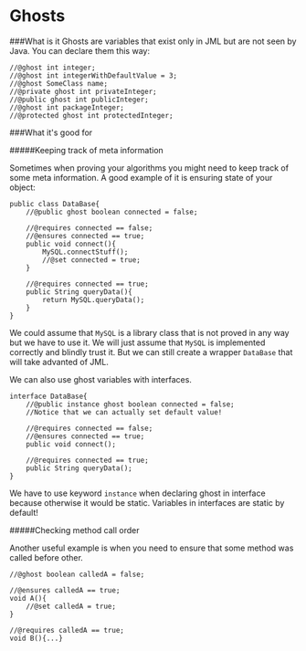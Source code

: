 # Ghosts

###What is it
Ghosts are variables that exist only in JML but are not seen by Java. You can declare them this way:

    //@ghost int integer;
    //@ghost int integerWithDefaultValue = 3;
    //@ghost SomeClass name;
    //@private ghost int privateInteger;
    //@public ghost int publicInteger;
    //@ghost int packageInteger;
    //@protected ghost int protectedInteger;

###What it's good for

#####Keeping track of meta information

Sometimes when proving your algorithms you might need to keep track of some meta information. A good example of it is ensuring state of your object:

    public class DataBase{
        //@public ghost boolean connected = false;
        
        //@requires connected == false;
        //@ensures connected == true;
        public void connect(){
            MySQL.connectStuff();
            //@set connected = true;
        } 
        
        //@requires connected == true;
        public String queryData(){
            return MySQL.queryData();
        }
    }
    
We could assume that `MySQL` is a library class that is not proved in any way but we have to use it. We will just assume that `MySQL` is implemented correctly and blindly trust it. But we can still create a wrapper `DataBase` that will take advanted of JML. 

We can also use ghost variables with interfaces.

    interface DataBase{
        //@public instance ghost boolean connected = false;
        //Notice that we can actually set default value!
       
        //@requires connected == false;
        //@ensures connected == true;
        public void connect();    
           
        //@requires connected == true;
        public String queryData();    
    }   
    
We have to use keyword `instance` when declaring ghost in interface because otherwise it would be static. Variables in interfaces are static by default!

#####Checking method call order

Another useful example is when you need to ensure that some method was called before other.

    //@ghost boolean calledA = false;

    //@ensures calledA == true;
    void A(){
        //@set calledA = true;
    }
    
    //@requires calledA == true;
    void B(){...}
    

    


